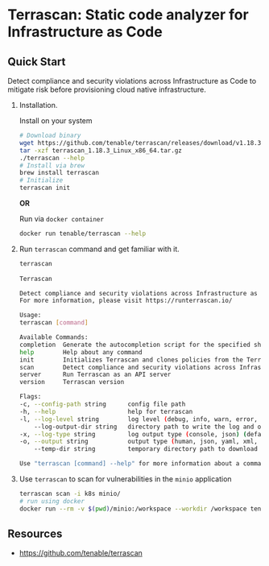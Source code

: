 # Terrascan: Static code analyzer for Infrastructure as Code

## Quick Start

Detect compliance and security violations across Infrastructure as Code to mitigate risk before provisioning cloud native infrastructure.

1. Installation.

    Install on your system

    ```bash
    # Download binary
    wget https://github.com/tenable/terrascan/releases/download/v1.18.3/terrascan_1.18.3_Linux_x86_64.tar.gz
    tar -xzf terrascan_1.18.3_Linux_x86_64.tar.gz
    ./terrascan --help
    # Install via brew
    brew install terrascan
    # Initialize
    terrascan init
    ```

    **OR**

    Run via `docker container`

    ```bash
    docker run tenable/terrascan --help
    ```

2. Run `terrascan` command and get familiar with it.

    ```bash
    terrascan
                                             
    Terrascan

    Detect compliance and security violations across Infrastructure as Code to mitigate risk before provisioning cloud native infrastructure.
    For more information, please visit https://runterrascan.io/

    Usage:
    terrascan [command]

    Available Commands:
    completion  Generate the autocompletion script for the specified shell
    help        Help about any command
    init        Initializes Terrascan and clones policies from the Terrascan GitHub repository.
    scan        Detect compliance and security violations across Infrastructure as Code.
    server      Run Terrascan as an API server
    version     Terrascan version

    Flags:
    -c, --config-path string      config file path
    -h, --help                    help for terrascan
    -l, --log-level string        log level (debug, info, warn, error, panic, fatal) (default "info")
        --log-output-dir string   directory path to write the log and output files
    -x, --log-type string         log output type (console, json) (default "console")
    -o, --output string           output type (human, json, yaml, xml, junit-xml, sarif, github-sarif) (default "human")
        --temp-dir string         temporary directory path to download remote repository,module and templates

    Use "terrascan [command] --help" for more information about a command.
    ```

3. Use `terrascan` to scan for vulnerabilities in the `minio` application

    ```bash
    terrascan scan -i k8s minio/
    # run using docker
    docker run --rm -v $(pwd)/minio:/workspace --workdir /workspace tenable/terrascan scan -i k8s -f /workspace/minio-standalone-deployment.yaml
    ```

## Resources

- <https://github.com/tenable/terrascan>
